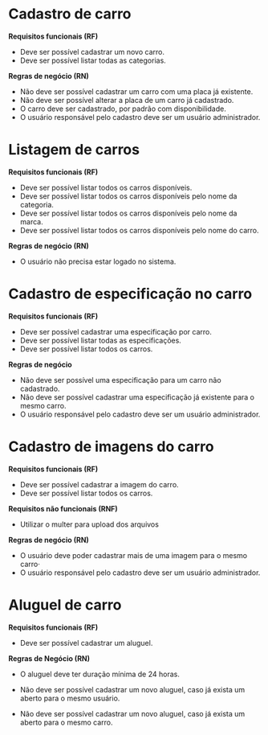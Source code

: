# Cadastro de carro

**Requisitos funcionais (RF)**
- Deve ser possível cadastrar um novo carro.
- Deve ser possível listar todas as categorias.

**Regras de negócio (RN)**
- Não deve ser possível cadastrar um carro com uma placa já existente.
- Não deve ser possível alterar a placa de um carro já cadastrado.
- O carro deve ser cadastrado, por padrão com disponibilidade.
- O usuário responsável pelo cadastro deve ser um usuário administrador.

# Listagem de carros
**Requisitos funcionais (RF)**
- Deve ser possível listar todos os carros disponíveis.
- Deve ser possível listar todos os carros disponíveis pelo nome da categoria.
- Deve ser possível listar todos os carros disponíveis pelo nome da marca.
- Deve ser possível listar todos os carros disponíveis pelo nome do carro.

**Regras de negócio (RN)**
- O usuário não precisa estar logado no sistema.

# Cadastro de especificação no carro
**Requisitos funcionais (RF)**
- Deve ser possível cadastrar uma especificação por carro.
- Deve ser possível listar todas as especificações.
- Deve ser possível listar todos os carros.

**Regras de negócio**
- Não deve ser possível uma especificação para um carro não cadastrado.
- Não deve ser possível cadastrar uma especificação já existente para o mesmo carro.
- O usuário responsável pelo cadastro deve ser um usuário administrador.

# Cadastro de imagens do carro

**Requisitos funcionais (RF)**
- Deve ser possível cadastrar a imagem do carro.
- Deve ser possível listar todos os carros.

**Requisitos não funcionais (RNF)**
- Utilizar o multer para upload dos arquivos

**Regras de negócio (RN)**
- O usuário deve poder cadastrar mais de uma imagem para o mesmo carro·
- O usuário responsável pelo cadastro deve ser um usuário administrador.

# Aluguel de carro

**Requisitos funcionais (RF)**
- Deve ser possível cadastrar um aluguel.

**Regras de Negócio (RN)**
- O aluguel deve ter duração mínima de 24 horas.
- Não deve ser possível cadastrar um novo aluguel, caso já exista um aberto para o mesmo usuário.

- Não deve ser possível cadastrar um novo aluguel, caso já exista um aberto para o mesmo carro.
